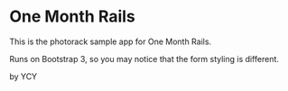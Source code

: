 # One Month Rails

This is the photorack sample app for One Month Rails. 

Runs on Bootstrap 3, so you may notice that the form styling is different. 


by YCY

